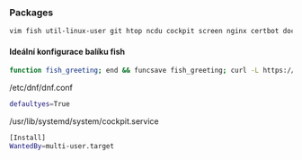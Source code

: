 ### Packages
```bash
vim fish util-linux-user git htop ncdu cockpit screen nginx certbot docker
```
#### Ideální konfigurace balíku fish
```bash
function fish_greeting; end && funcsave fish_greeting; curl -L https://get.oh-my.fish | fish; omf install bira
```

/etc/dnf/dnf.conf
```bash
defaultyes=True
```

/usr/lib/systemd/system/cockpit.service
```bash
[Install]
WantedBy=multi-user.target
```
